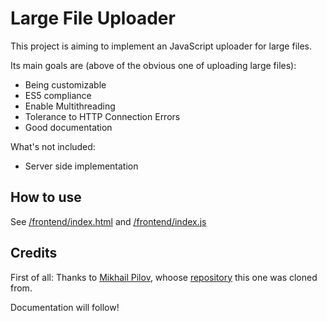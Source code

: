 # Large File Uploader
This project is aiming to implement an JavaScript uploader for large files.

Its main goals are (above of the obvious one of uploading large files):
- Being customizable
- ES5 compliance
- Enable Multithreading
- Tolerance to HTTP Connection Errors
- Good documentation

What's not included:
- Server side implementation

## How to use

See [/frontend/index.html](frontend/index.html) and [/frontend/index.js](frontend/index.js)
## Credits
First of all: Thanks to [Mikhail Pilov](https://github.com/pilovm), whoose
[repository](https://github.com/pilovm/multithreaded-uploader) this one was cloned from.
 
Documentation will follow!